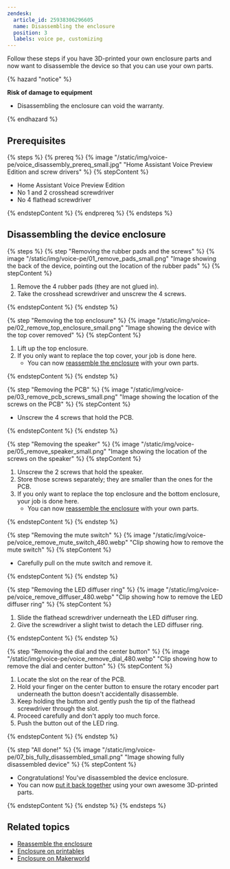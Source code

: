 ```yaml
---
zendesk:
  article_id: 25938306296605
  name: Disassembling the enclosure
  position: 3
  labels: voice pe, customizing
---
```


Follow these steps if you have 3D-printed your own enclosure parts and now want to disassemble the device so that you can use your own parts.

{% hazard "notice" %}

**Risk of damage to equipment**

- Disassembling the enclosure can void the warranty.

{% endhazard %}

## Prerequisites

{% steps %}
{% prereq %}
{% image "/static/img/voice-pe/voice_disassembly_prereq_small.jpg" "Home Assistant Voice Preview Edition and screw drivers" %}
{% stepContent %}

- Home Assistant Voice Preview Edition
- No 1 and 2 crosshead screwdriver
- No 4 flathead screwdriver

{% endstepContent %}
{% endprereq %}
{% endsteps %}

## Disassembling the device enclosure

{% steps %}
{% step "Removing the rubber pads and the screws" %}
{% image "/static/img/voice-pe/01_remove_pads_small.png" "Image showing the back of the device, pointing out the location of the rubber pads" %}
{% stepContent %}

   1. Remove the 4 rubber pads (they are not glued in).
   2. Take the crosshead screwdriver and unscrew the 4 screws.

{% endstepContent %}
{% endstep %}

{% step "Removing the top enclosure" %}
{% image "/static/img/voice-pe/02_remove_top_enclosure_small.png" "Image showing the device with the top cover removed" %}
{% stepContent %}

   1. Lift up the top enclosure.
   2. If you only want to replace the top cover, your job is done here.
      - You can now [reassemble the enclosure](/hc/en-us/articles/25938314528285) with your own parts.

{% endstepContent %}
{% endstep %}

{% step "Removing the PCB" %}
{% image "/static/img/voice-pe/03_remove_pcb_screws_small.png" "Image showing the location of the screws on the PCB" %}
{% stepContent %}

   - Unscrew the 4 screws that hold the PCB.

{% endstepContent %}
{% endstep %}

{% step "Removing the speaker" %}
{% image "/static/img/voice-pe/05_remove_speaker_small.png" "Image showing the location of the screws on the speaker" %}
{% stepContent %}

   1. Unscrew the 2 screws that hold the speaker.
   2. Store those screws separately; they are smaller than the ones for the PCB.
   3. If you only want to replace the top enclosure and the bottom enclosure, your job is done here.
      - You can now [reassemble the enclosure](/hc/en-us/articles/25938314528285)  with your own parts.

{% endstepContent %}
{% endstep %}

{% step "Removing the mute switch" %}
{% image "/static/img/voice-pe/voice_remove_mute_switch_480.webp" "Clip showing how to remove the mute switch" %}
{% stepContent %}

   - Carefully pull on the mute switch and remove it.

{% endstepContent %}
{% endstep %}

{% step "Removing the LED diffuser ring" %}
{% image "/static/img/voice-pe/voice_remove_diffuser_480.webp" "Clip showing how to remove the LED diffuser ring" %}
{% stepContent %}

   1. Slide the flathead screwdriver underneath the LED diffuser ring.
   2. Give the screwdriver a slight twist to detach the LED diffuser ring.

{% endstepContent %}
{% endstep %}

{% step "Removing the dial and the center button" %}
{% image "/static/img/voice-pe/voice_remove_dial_480.webp" "Clip showing how to remove the dial and center button" %}
{% stepContent %}

   1. Locate the slot on the rear of the PCB.
   2. Hold your finger on the center button to ensure the rotary encoder part underneath the button doesn't accidentally disassemble.
   3. Keep holding the button and gently push the tip of the flathead screwdriver through the slot.
   4. Proceed carefully and don't apply too much force.
   5. Push the button out of the LED ring.

{% endstepContent %}
{% endstep %}

{% step "All done!" %}
{% image "/static/img/voice-pe/07_bis_fully_disassembled_small.png" "Image showing fully disassembled device" %}
{% stepContent %}

   - Congratulations! You've disassembled the device enclosure.
   - You can now [put it back together](/hc/en-us/articles/25938314528285) using your own awesome 3D-printed parts.

{% endstepContent %}
{% endstep %}
{% endsteps %}

## Related topics

- [Reassemble the enclosure](/hc/en-us/articles/25938314528285)
- [Enclosure on printables](https://www.printables.com/model/1110526)
- [Enclosure on Makerworld](https://makerworld.com/models/885769)
